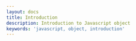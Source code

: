 ```yaml
---
layout: docs
title: Introduction
description: Introduction to Javascript object
keywords: 'javascript, object, introduction'
---
```


